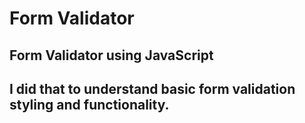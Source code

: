 # Form Validator
## Form Validator using JavaScript
## I did that to understand basic form validation styling and functionality.
